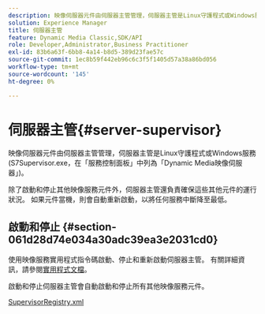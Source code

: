 ```yaml
---
description: 映像伺服器元件由伺服器主管管理，伺服器主管是Linux守護程式或Windows服務(S7Supervisor.exe，在「服務控制面板」中列為「Dynamic Media映像伺服器」)。
solution: Experience Manager
title: 伺服器主管
feature: Dynamic Media Classic,SDK/API
role: Developer,Administrator,Business Practitioner
exl-id: 83b6a63f-6bb8-4a14-b8d5-389d23fae57c
source-git-commit: 1ec8b59f442eb96c6c3f5f1405d57a38a86bd056
workflow-type: tm+mt
source-wordcount: '145'
ht-degree: 0%

---
```


# 伺服器主管{#server-supervisor}

映像伺服器元件由伺服器主管管理，伺服器主管是Linux守護程式或Windows服務(S7Supervisor.exe，在「服務控制面板」中列為「Dynamic Media映像伺服器」)。

除了啟動和停止其他映像服務元件外，伺服器主管還負責確保這些其他元件的運行狀況。 如果元件當機，則會自動重新啟動，以將任何服務中斷降至最低。

## 啟動和停止 {#section-061d28d74e034a30adc39ea3e2031cd0}

使用映像服務實用程式指令碼啟動、停止和重新啟動伺服器主管。 有關詳細資訊，請參閱[實用程式文檔](../../../is-api/is-utils/utilities/c-location-of-utilities.md#concept-bae61e53344449af978502cac6be8b5f)。

啟動和停止伺服器主管會自動啟動和停止所有其他映像服務元件。

[SupervisorRegistry.xml](../../../is-api/image-serving-api-ref/c-configuration-and-administration/r-server-configuration-files/r-supervisorregistry.md#reference-b55f37a7a7a044d19c1722f5130906c6)
